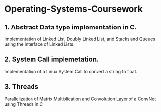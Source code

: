 # Operating-Systems-Coursework

## 1. Abstract Data type implementation in C.
Implementation of Linked List, Doubly Linked List, and Stacks and Queues using the interface of Linked Lists.

## 2. System Call implemetation.
Implementation of a Linux System Call to convert a string to float.

## 3. Threads
Parallelization of Matrix Multiplication and Convolution Layer of a ConvNet using Threads in C
